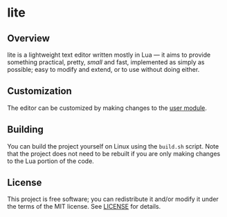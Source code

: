 # lite

## Overview
lite is a lightweight text editor written mostly in Lua — it aims to provide
something practical, pretty, *small* and fast, implemented as simply as
possible; easy to modify and extend, or to use without doing either.

## Customization
The editor can be customized by making changes to the
[user module](data/user/init.lua).

## Building
You can build the project yourself on Linux using the `build.sh` script. Note
that the project does not need to be rebuilt if you are only making changes to
the Lua portion of the code.

## License
This project is free software; you can redistribute it and/or modify it under
the terms of the MIT license. See [LICENSE](LICENSE) for details.
